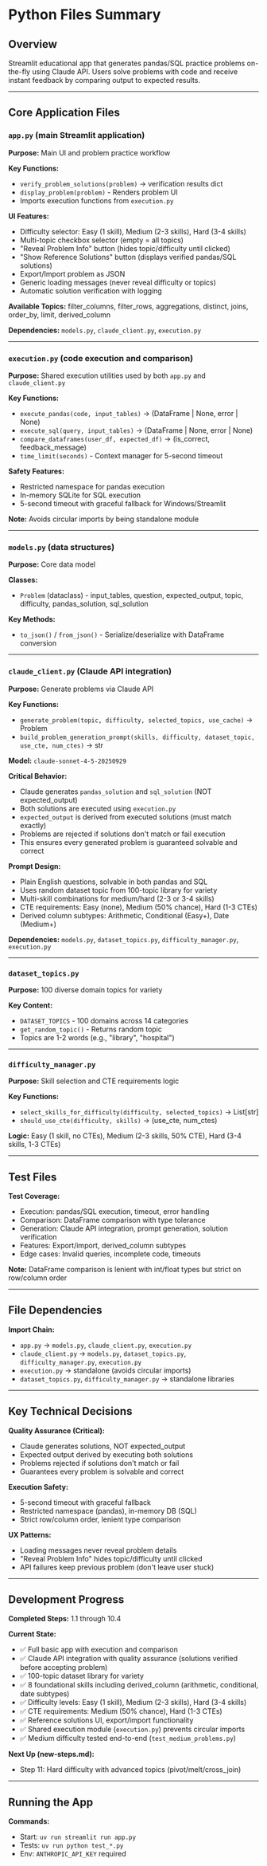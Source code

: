# Python Files Summary

<!--
INSTRUCTIONS FOR THIS FILE:
This file is a context management tool for LLM-assisted development. It should be:
- Read before every step in new-steps.md
- Updated after completing each step
- Kept concise and high-level (details are in the actual code files)

PURPOSE:
- Help the LLM quickly understand which files exist and their responsibilities
- Provide enough context to know which files to read for detailed implementation
- Track development progress through the plan (completed vs pending steps)
- NOT a detailed code reference (the LLM will read actual files for details)

CONTENT GUIDELINES:
✓ Include: File names, locations, key function signatures, high-level architecture
✓ Include: Important relationships between files (imports, dependencies)
✓ Include: Critical design decisions (safety, error handling, UX patterns)
✓ Include: Current development status (what's done, what's next)
✗ Exclude: Full implementations, detailed algorithms, complete code listings
✗ Exclude: Every single function parameter or variable
✗ Exclude: Information easily found by reading the actual file

Think of this as a "map" of the codebase, not the codebase itself.
-->

## Overview
Streamlit educational app that generates pandas/SQL practice problems on-the-fly using Claude API. Users solve problems with code and receive instant feedback by comparing output to expected results.

---

## Core Application Files

### `app.py` (main Streamlit application)
**Purpose:** Main UI and problem practice workflow

**Key Functions:**
- `verify_problem_solutions(problem)` → verification results dict
- `display_problem(problem)` - Renders problem UI
- Imports execution functions from `execution.py`

**UI Features:**
- Difficulty selector: Easy (1 skill), Medium (2-3 skills), Hard (3-4 skills)
- Multi-topic checkbox selector (empty = all topics)
- "Reveal Problem Info" button (hides topic/difficulty until clicked)
- "Show Reference Solutions" button (displays verified pandas/SQL solutions)
- Export/Import problem as JSON
- Generic loading messages (never reveal difficulty or topics)
- Automatic solution verification with logging

**Available Topics:** filter_columns, filter_rows, aggregations, distinct, joins, order_by, limit, derived_column

**Dependencies:** `models.py`, `claude_client.py`, `execution.py`

---

### `execution.py` (code execution and comparison)
**Purpose:** Shared execution utilities used by both `app.py` and `claude_client.py`

**Key Functions:**
- `execute_pandas(code, input_tables)` → (DataFrame | None, error | None)
- `execute_sql(query, input_tables)` → (DataFrame | None, error | None)
- `compare_dataframes(user_df, expected_df)` → (is_correct, feedback_message)
- `time_limit(seconds)` - Context manager for 5-second timeout

**Safety Features:**
- Restricted namespace for pandas execution
- In-memory SQLite for SQL execution
- 5-second timeout with graceful fallback for Windows/Streamlit

**Note:** Avoids circular imports by being standalone module

---

### `models.py` (data structures)
**Purpose:** Core data model

**Classes:**
- `Problem` (dataclass) - input_tables, question, expected_output, topic, difficulty, pandas_solution, sql_solution

**Key Methods:**
- `to_json()` / `from_json()` - Serialize/deserialize with DataFrame conversion

---

### `claude_client.py` (Claude API integration)
**Purpose:** Generate problems via Claude API

**Key Functions:**
- `generate_problem(topic, difficulty, selected_topics, use_cache)` → Problem
- `build_problem_generation_prompt(skills, difficulty, dataset_topic, use_cte, num_ctes)` → str

**Model:** `claude-sonnet-4-5-20250929`

**Critical Behavior:**
- Claude generates `pandas_solution` and `sql_solution` (NOT expected_output)
- Both solutions are executed using `execution.py`
- `expected_output` is derived from executed solutions (must match exactly)
- Problems are rejected if solutions don't match or fail execution
- This ensures every generated problem is guaranteed solvable and correct

**Prompt Design:**
- Plain English questions, solvable in both pandas and SQL
- Uses random dataset topic from 100-topic library for variety
- Multi-skill combinations for medium/hard (2-3 or 3-4 skills)
- CTE requirements: Easy (none), Medium (50% chance), Hard (1-3 CTEs)
- Derived column subtypes: Arithmetic, Conditional (Easy+), Date (Medium+)

**Dependencies:** `models.py`, `dataset_topics.py`, `difficulty_manager.py`, `execution.py`

---

### `dataset_topics.py`
**Purpose:** 100 diverse domain topics for variety

**Key Content:**
- `DATASET_TOPICS` - 100 domains across 14 categories
- `get_random_topic()` - Returns random topic
- Topics are 1-2 words (e.g., "library", "hospital")

---

### `difficulty_manager.py`
**Purpose:** Skill selection and CTE requirements logic

**Key Functions:**
- `select_skills_for_difficulty(difficulty, selected_topics)` → List[str]
- `should_use_cte(difficulty, skills)` → (use_cte, num_ctes)

**Logic:** Easy (1 skill, no CTEs), Medium (2-3 skills, 50% CTE), Hard (3-4 skills, 1-3 CTEs)

---

## Test Files

**Test Coverage:**
- Execution: pandas/SQL execution, timeout, error handling
- Comparison: DataFrame comparison with type tolerance
- Generation: Claude API integration, prompt generation, solution verification
- Features: Export/import, derived_column subtypes
- Edge cases: Invalid queries, incomplete code, timeouts

**Note:** DataFrame comparison is lenient with int/float types but strict on row/column order

---

## File Dependencies

**Import Chain:**
- `app.py` → `models.py`, `claude_client.py`, `execution.py`
- `claude_client.py` → `models.py`, `dataset_topics.py`, `difficulty_manager.py`, `execution.py`
- `execution.py` → standalone (avoids circular imports)
- `dataset_topics.py`, `difficulty_manager.py` → standalone libraries

---

## Key Technical Decisions

**Quality Assurance (Critical):**
- Claude generates solutions, NOT expected_output
- Expected output derived by executing both solutions
- Problems rejected if solutions don't match or fail
- Guarantees every problem is solvable and correct

**Execution Safety:**
- 5-second timeout with graceful fallback
- Restricted namespace (pandas), in-memory DB (SQL)
- Strict row/column order, lenient type comparison

**UX Patterns:**
- Loading messages never reveal problem details
- "Reveal Problem Info" hides topic/difficulty until clicked
- API failures keep previous problem (don't leave user stuck)

---

## Development Progress

**Completed Steps:** 1.1 through 10.4

**Current State:**
- ✅ Full basic app with execution and comparison
- ✅ Claude API integration with quality assurance (solutions verified before accepting problem)
- ✅ 100-topic dataset library for variety
- ✅ 8 foundational skills including derived_column (arithmetic, conditional, date subtypes)
- ✅ Difficulty levels: Easy (1 skill), Medium (2-3 skills), Hard (3-4 skills)
- ✅ CTE requirements: Medium (50% chance), Hard (1-3 CTEs)
- ✅ Reference solutions UI, export/import functionality
- ✅ Shared execution module (`execution.py`) prevents circular imports
- ✅ Medium difficulty tested end-to-end (`test_medium_problems.py`)

**Next Up (new-steps.md):**
- Step 11: Hard difficulty with advanced topics (pivot/melt/cross_join)

---

## Running the App

**Commands:**
- Start: `uv run streamlit run app.py`
- Tests: `uv run python test_*.py`
- Env: `ANTHROPIC_API_KEY` required

